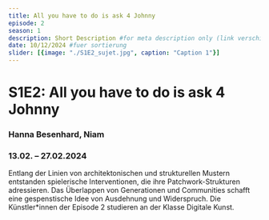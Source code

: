 ```yaml
---
title: All you have to do is ask 4 Johnny
episode: 2
season: 1
description: Short Description #for meta description only (link verschicken etc. nicht auf der seite zu sehen)
date: 10/12/2024 #fuer sortierung
slider: [{image: "./S1E2_sujet.jpg", caption: "Caption 1"}]
---
```


# S1E2: All you have to do is ask 4 Johnny
### Hanna Besenhard, Niam
### 13.02. – 27.02.2024

		
Entlang der Linien von architektonischen und strukturellen Mustern entstanden spielerische Interventionen, die ihre Patchwork-Strukturen adressieren. Das Überlappen von Generationen und Communities schafft eine gespenstische Idee von Ausdehnung und Widerspruch. Die Künstler*innen der Episode 2 studieren an der Klasse Digitale Kunst.
